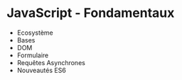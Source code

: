 # JavaScript - Fondamentaux

- Ecosystème
- Bases
- DOM
- Formulaire
- Requêtes Asynchrones
- Nouveautés ES6
